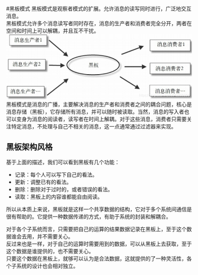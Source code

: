 #黑板模式
黑板模式是观察者模式的扩展。允许消息的读写同时进行，广泛地交互消息。  
黑板模式允许多个消息读写者同时存在，消息的生产者和消费者完全分开，两者在空间和时间上可以解耦，并且互不干扰。  
![黑板模式](../imgs/黑板模式1.png)
黑板模式是消息的广播，主要解决消息的生产者和消费者之间的耦合问题，核心是消息存储（黑板），它存储所有消息，并可以随时被读取。当然，消息的写入者也可以变身为消息的阅读者，读写者在时间上解耦。对于这些消息，消费者只需要关注特定消息，不处理与自己不相关的消息，这一点通常通过过滤器来实现。  
## 黑板架构风格
基于上面的描述，我们可以看到黑板有几个功能：
* 记录：每个人可以写下自己的看法。
* 更新：调整已有的看法。
* 删除：删除对于过时的，或者错误的看法。
* 读取：黑板上的内容谁都能自由阅读。  

所以从本质上来说，黑板就是这样一个共享数据的结构，它对于多个系统间通信是很有帮助的。它提供一种数据传递的方式，有助于系统的封装和解耦合。

对于各个子系统而言，只需要把自己的运算的结果数据记录在黑板上，至于这个数据谁会去用，并不需要关心。  
反过来也是一样，对于自己的运算时需要用到的数据，可以从黑板上去获取，至于这个数据是谁提供的，也不需要关心。  
只要这个数据在黑板上，就够可以认为是合法数据，这就提供的了一种灵活性，各个子系统的设计也会相对独立。  